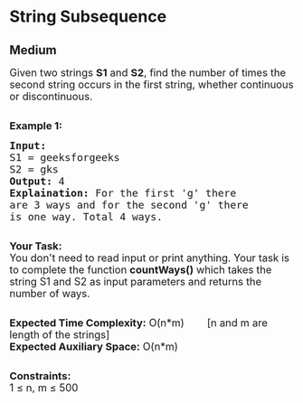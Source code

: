 # String Subsequence
## Medium
<div class="problems_problem_content__Xm_eO"><p><span style="font-size:18px">Given two strings <strong>S1</strong> and <strong>S2</strong>, find the number of times the second string occurs in the first string, whether continuous or discontinuous.</span></p>

<p><br>
<strong><span style="font-size:18px">Example 1:</span></strong></p>

<pre><span style="font-size:18px"><strong>Input:</strong> 
S1 = geeksforgeeks
S2 = gks
<strong>Output:</strong> 4
<strong>Explaination:</strong> For the first 'g' there 
are 3 ways and for the second 'g' there 
is one way. Total 4 ways.</span></pre>

<p><br>
<span style="font-size:18px"><strong>Your Task:</strong><br>
You don't need to read input or print anything. Your task is to complete the function <strong>countWays()</strong> which takes the string S1 and S2 as input parameters and returns the number of ways.</span></p>

<p><br>
<span style="font-size:18px"><strong>Expected Time Complexity:</strong> O(n*m)&nbsp; &nbsp; &nbsp; &nbsp; [n and m are length of the strings]<br>
<strong>Expected Auxiliary Space:</strong> O(n*m)</span></p>

<p><br>
<span style="font-size:18px"><strong>Constraints:</strong><br>
1 ≤ n, m ≤ 500</span></p>
</div>
